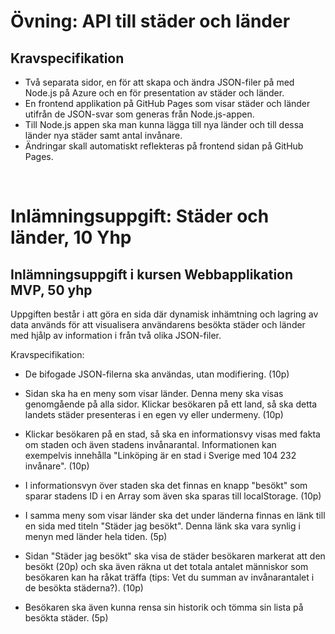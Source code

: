 # Övning: API till städer och länder
## Kravspecifikation

* Två separata sidor, en för att skapa och ändra JSON-filer på med Node.js på Azure och en för presentation av städer och länder.
* En frontend applikation på GitHub Pages som visar städer och länder utifrån de JSON-svar som generas från Node.js-appen.
* Till Node.js appen ska man kunna lägga till nya länder och till dessa länder nya städer samt antal invånare.
* Ändringar skall automatiskt reflekteras på frontend sidan på GitHub Pages.

<br/>

# Inlämningsuppgift: Städer och länder, 10 Yhp
## Inlämningsuppgift i kursen Webbapplikation MVP, 50 yhp
Uppgiften består i att göra en sida där dynamisk inhämtning och lagring av data används för att visualisera användarens besökta städer och länder med hjålp av information i från två olika JSON-filer.

Kravspecifikation:

* De bifogade JSON-filerna ska användas, utan modifiering. (10p)

* Sidan ska ha en meny som visar länder. Denna meny ska visas genomgående på alla sidor. Klickar besökaren på ett land, så ska detta landets städer presenteras i en egen vy eller undermeny. (10p)

* Klickar besökaren på en stad, så ska en informationsvy visas med fakta om staden och även stadens invånarantal. Informationen kan exempelvis innehålla "Linköping är en stad i Sverige med 104 232 invånare". (10p)

* I informationsvyn över staden ska det finnas en knapp "besökt" som sparar stadens ID i en Array som även ska sparas till localStorage. (10p)

* I samma meny som visar länder ska det under länderna finnas en länk till en sida med titeln "Städer jag besökt". Denna länk ska vara synlig i menyn med länder hela tiden. (5p)

* Sidan "Städer jag besökt" ska visa de städer besökaren markerat att den besökt (20p) och ska även räkna ut det totala antalet människor som besökaren kan ha råkat träffa (tips: Vet du summan av invånarantalet i de besökta städerna?). (10p)

* Besökaren ska även kunna rensa sin historik och tömma sin lista på besökta städer. (5p)
